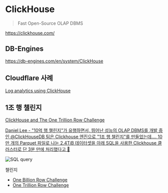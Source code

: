 # ClickHouse

> Fast Open-Source OLAP DBMS

https://clickhouse.com/

## DB-Engines

<https://db-engines.com/en/system/ClickHouse>

## Cloudflare 사례

[Log analytics using ClickHouse](https://blog.cloudflare.com/log-analytics-using-clickhouse)

## 1조 행 챌린지

[ClickHouse and The One Trillion Row Challenge](https://clickhouse.com/blog/clickhouse-1-trillion-row-challenge)

[Daniel Lee - "10억 행 챌린지"가 유행하면서, 뛰어난 성능의 OLAP DBMS를 개발 중인 @ClickHouseDB 팀은 Clickhouse 엔진으로 "1조 행 챌린지"를 만들었는데.... 10만 개의 Parquet 파일로 나눈 2.4TiB 데이터셋을 아래 SQL을 사용한 Clickhouse 클러스터로 단 3분 만에 처리했다고 🤯](https://twitter.com/dylayed/status/1765551440641290435)

![SQL query](https://pbs.twimg.com/media/GIB-2CAawAAH9LM?format=jpg&name=medium)

챌린지
- [One Billion Row Challenge](https://github.com/gunnarmorling/1brc)
- [One Trillion Row Challenge](https://github.com/coiled/1trc)
